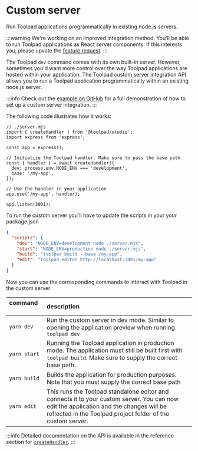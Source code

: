# Custom server

<p class="description">Run Toolpad applications programmatically in existing node.js servers.</p>

:::warning
We're working on an improved integration method. You'll be able to run Toolpad applications as React server components. If this interests you, please upvote the [feature request](https://github.com/mui/mui-toolpad/issues/3012).
:::

The Toolpad `dev` command comes with its own built-in server. However, sometimes you'd want more control over the way Toolpad applications are hosted within your application. The Toolpad custom server integration API allows you to run a Toolpad application programmatically within an existing node.js server.

:::info
Check out the [example on GitHub](https://github.com/mui/mui-toolpad/tree/master/examples/custom-server) for a full demonstration of how to set up a custom server integration.
:::

The following code illustrates how it works:

```tsx
// ./server.mjs
import { createHandler } from '@toolpad/studio';
import express from 'express';

const app = express();

// Initialize the Toolpad handler. Make sure to pass the base path
const { handler } = await createHandler({
  dev: process.env.NODE_ENV === 'development',
  base: '/my-app',
});

// Use the handler in your application
app.use('/my-app', handler);

app.listen(3001);
```

To run the custom server you'll have to update the scripts in your your package.json

```json
{
  "scripts": {
    "dev": "NODE_ENV=development node ./server.mjs",
    "start": "NODE_ENV=production node ./server.mjs",
    "build": "toolpad build --base /my-app",
    "edit": "toolpad editor http://localhost:3001/my-app"
  }
}
```

Now you can use the corresponding commands to interact with Toolpad in the custom server

| command &nbsp;&nbsp;&nbsp;&nbsp;&nbsp;&nbsp;&nbsp;&nbsp; | description                                                                                                                                                                                           |
| :------------------------------------------------------- | :---------------------------------------------------------------------------------------------------------------------------------------------------------------------------------------------------- |
| `yarn dev`                                               | Run the custom server in dev mode. Similar to opening the application preview when running `toolpad dev`                                                                                              |
| `yarn start`                                             | Running the Toolpad application in production mode. The application must still be built first with `toolpad build`. Make sure to supply the correct base path.                                        |
| `yarn build`                                             | Builds the application for production purposes. Note that you must supply the correct base path                                                                                                       |
| `yarn edit`                                              | This runs the Toolpad standalone editor and connects it to your custom server. You can now edit the application and the changes will be reflected in the Toolpad project folder of the custom server. |

:::info
Detailed documentation on the API is available in the reference section for [`createHandler`](/toolpad/reference/api/create-handler/).
:::
